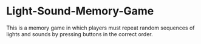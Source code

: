 # Light-Sound-Memory-Game
This is a memory game in which players must repeat random sequences of lights and sounds by pressing buttons in the correct order.
